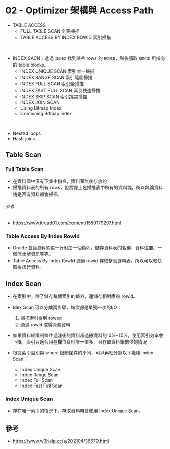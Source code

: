 # 02 - Optimizer 架構與 Access Path

* TABLE ACCESS
  * FULL TABLE SCAN 全表掃描
  * TABLE ACCESS BY INDEX ROWID 索引掃描
<br/>

* INDEX SACN：透過 `INDEX` 找到某些 rows 的 `ROWID`，然後讀取 `ROWID` 所指向的 table blocks。
  * INDEX UNIQUE SCAN 索引唯一掃描
  * INDEX RANGE SCAN 索引範圍掃描
  * INDEX FULL SCAN 索引全掃描
  * INDEX FAST FULL SCAN 索引快速掃描
  * INDEX SKIP SCAN 索引跳躍掃描
  * INDEX JOIN SCAN 
  * Using Bitmap Index
  * Combining Bitmap Index
<br/>

* Nested loops
* Hash joins

## Table Scan
### Full Table Scan
* 在資料庫中沒有下集中指令，資料室無序存放的
* 掃描資料表的所有 rows，但實際上是掃描表中所有的資料塊，所以無論資料塊是否有資料都會掃描。

###### 參考
* https://www.itread01.com/content/1550179297.html

### Table Access By Index RowId
* Oracle 會給資料的每一行附加一個偽列，儲存資料表的名稱、資料位置、一個流水號資訊等等。
* Table Access By Index RowId 通過 rowid 存取整張資料表，所以可以較快取得該行資料。

## Index Scan
* 在索引中，除了儲存每個索引的值外，還儲存相對應的 rowid。
* Idex Scan 可以分成兩步驟，每次都是單獨一次的I/O：
  1. 掃描索引得到 rowed
  2. 通過 rowid 取得具體資料

* 如果資料經限制條件過濾後的資料超過總資料的10%~15%，使用索引效率會下降。索引只適合用在欄位資料唯一值多、且存取資料筆數少的情況
* 根據索引型別與 where 限制條件的不同，可以再細分為以下幾種 Index Scan：
  * Index Unique Scan
  * Index Range Scan
  * Index Full Scan
  * Index Fast Full Scan

### Index Unique Scan
* 存在唯一索引的情況下，存取資料時會使用 Index Unique Scan。

### 

## 參考
* https://www.w3help.cc/a/202104/36679.html
